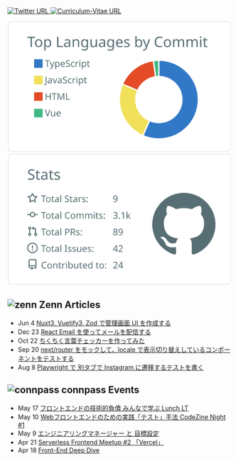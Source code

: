 <!--
**TakaShinoda/TakaShinoda** is a ✨ _special_ ✨ repository because its `README.md` (this file) appears on your GitHub profile.

Here are some ideas to get you started:

- 🔭 I’m currently working on ...
- 🌱 I’m currently learning ...
- 👯 I’m looking to collaborate on ...
- 🤔 I’m looking for help with ...
- 💬 Ask me about ...
- 📫 How to reach me: ...
- 😄 Pronouns: ...
- ⚡ Fun fact: ...
-->

<p align="left"> 
    <a href="https://twitter.com/tttttt_621_s">
        <img alt="Twitter URL" src="https://img.shields.io/twitter/url?style=social&url=https%3A%2F%2Ftwitter.com%2Ftttttt_621_s">
    </a>
    <a href="https://github.com/TakaShinoda/curriculum-vitae">
        <img alt="Curriculum-Vitae URL" src="https://img.shields.io/badge/Curriculum_Vitae-informational">
    </a>
</p>


[![](https://raw.githubusercontent.com/TakaShinoda/TakaShinoda/master/profile-summary-card-output/default/2-most-commit-language.svg)](https://github.com/vn7n24fzkq/github-profile-summary-cards)[![](https://raw.githubusercontent.com/TakaShinoda/TakaShinoda/master/profile-summary-card-output/default/3-stats.svg)](https://github.com/vn7n24fzkq/github-profile-summary-cards)


## ![zenn](https://t0.gstatic.com/faviconV2?client=SOCIAL&type=FAVICON&fallback_opts=TYPE,SIZE,URL&url=https://zenn.dev/&size=16) Zenn Articles

<!-- profile updater begin: zenn -->
- Jun 4 [Nuxt3, Vuetify3, Zod で管理画面 UI を作成する](https://zenn.dev/taka_shino/articles/9583757f5692c4)
- Dec 23 [React Email を使ってメールを配信する](https://zenn.dev/taka_shino/articles/14943483d10431)
- Oct 22 [ちくちく言葉チェッカーを作ってみた](https://zenn.dev/taka_shino/articles/a28d0369377169)
- Sep 20 [next/router をモックして、locale で表示切り替えしているコンポーネントをテストする](https://zenn.dev/taka_shino/articles/edfdf22cc6b496)
- Aug 8 [Playwright で 別タブで Instagram に遷移するテストを書く](https://zenn.dev/taka_shino/articles/331c2a634ef876)
<!-- profile updater end: zenn -->


## ![connpass](https://t0.gstatic.com/faviconV2?client=SOCIAL&type=FAVICON&fallback_opts=TYPE,SIZE,URL&url=https://connpass.com/&size=16) connpass Events

<!-- profile updater begin: connpass -->
- May 17 [フロントエンドの技術的負債 みんなで学ぶ Lunch LT](https://findy.connpass.com/event/281811/)
- May 10 [Webフロントエンドのための実践「テスト」手法 CodeZine Night #1](https://codezine.connpass.com/event/279012/)
- May 9 [エンジニアリングマネージャー と 目標設定](https://nttcom.connpass.com/event/282173/)
- Apr 21 [Serverless Frontend Meetup #2 「Vercel」](https://serverless-frontend.connpass.com/event/279964/)
- Apr 18 [Front-End Deep Dive](https://anotherworks.connpass.com/event/278310/)
<!-- profile updater end: connpass -->